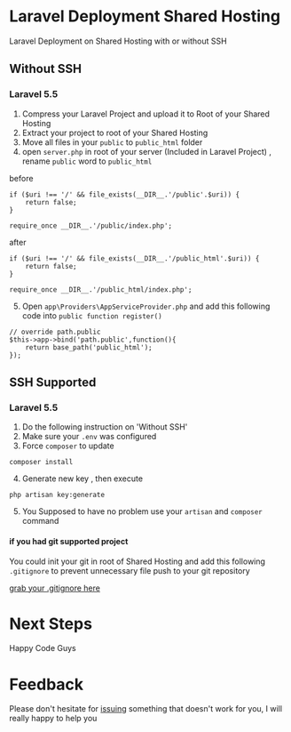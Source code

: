# Laravel Deployment Shared Hosting
Laravel Deployment on Shared Hosting with or without SSH

## Without SSH
### Laravel 5.5

1. Compress your Laravel Project and upload it to Root of your Shared Hosting
2. Extract your project to root of your Shared Hosting
3. Move all files in your `public` to `public_html` folder
4. open `server.php` in root of your server (Included in Laravel Project) , rename `public` word to `public_html`

before
```
if ($uri !== '/' && file_exists(__DIR__.'/public'.$uri)) {
    return false;
}

require_once __DIR__.'/public/index.php';
```
after 
```
if ($uri !== '/' && file_exists(__DIR__.'/public_html'.$uri)) {
    return false;
}

require_once __DIR__.'/public_html/index.php';
```

5. Open `app\Providers\AppServiceProvider.php` and add this following code into `public function register()`

```
// override path.public
$this->app->bind('path.public',function(){
    return base_path('public_html');
});
```

## SSH Supported
### Laravel 5.5

1. Do the following instruction on 'Without SSH'
2. Make sure your `.env` was configured
3. Force `composer` to update
```
composer install
```
4. Generate new key , then execute 
```
php artisan key:generate
```
5. You Supposed to have no problem use your `artisan` and `composer` command

#### if you had git supported project 
You could init your git in root of Shared Hosting and add this following `.gitignore` to prevent unnecessary file push to your git repository

[grab your .gitignore here](https://github.com/wendyliga/laravel-deployment-shared-hosting/blob/master/gitignore_ssh.md)

# Next Steps
Happy Code Guys

# Feedback
Please don't hesitate for [issuing](https://github.com/wendyliga/laravel-deployment-shared-hosting/issues) something that doesn't work for you, I will really happy to help you

